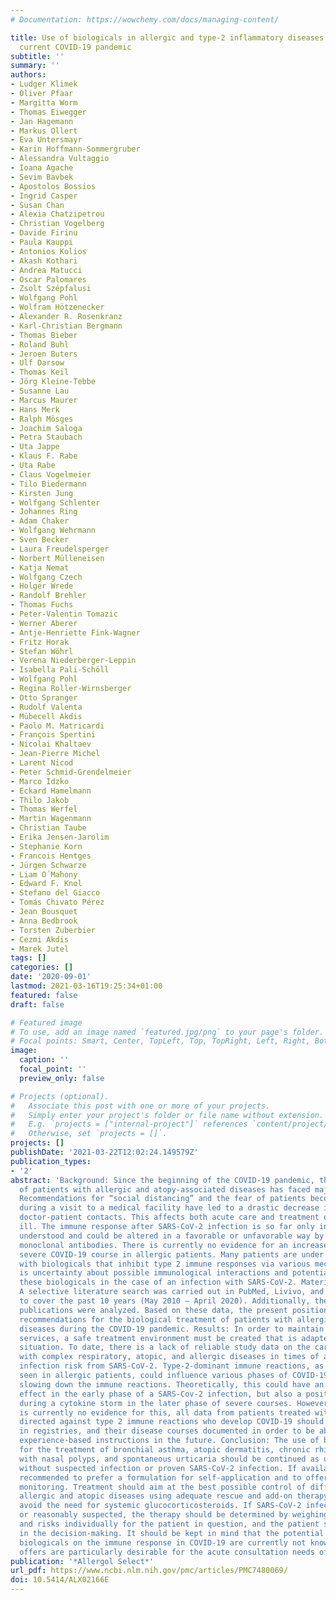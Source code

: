 ```yaml
---
# Documentation: https://wowchemy.com/docs/managing-content/

title: Use of biologicals in allergic and type-2 inflammatory diseases during the
  current COVID-19 pandemic
subtitle: ''
summary: ''
authors:
- Ludger Klimek
- Oliver Pfaar
- Margitta Worm
- Thomas Eiwegger
- Jan Hagemann
- Markus Ollert
- Eva Untersmayr
- Karin Hoffmann-Sommergruber
- Alessandra Vultaggio
- Ioana Agache
- Sevim Bavbek
- Apostolos Bossios
- Ingrid Casper
- Susan Chan
- Alexia Chatzipetrou
- Christian Vogelberg
- Davide Firinu
- Paula Kauppi
- Antonios Kolios
- Akash Kothari
- Andrea Matucci
- Oscar Palomares
- Zsolt Szépfalusi
- Wolfgang Pohl
- Wolfram Hötzenecker
- Alexander R. Rosenkranz
- Karl-Christian Bergmann
- Thomas Bieber
- Roland Buhl
- Jeroen Buters
- Ulf Darsow
- Thomas Keil
- Jörg Kleine-Tebbe
- Susanne Lau
- Marcus Maurer
- Hans Merk
- Ralph Mösges
- Joachim Saloga
- Petra Staubach
- Uta Jappe
- Klaus F. Rabe
- Uta Rabe
- Claus Vogelmeier
- Tilo Biedermann
- Kirsten Jung
- Wolfgang Schlenter
- Johannes Ring
- Adam Chaker
- Wolfgang Wehrmann
- Sven Becker
- Laura Freudelsperger
- Norbert Mülleneisen
- Katja Nemat
- Wolfgang Czech
- Holger Wrede
- Randolf Brehler
- Thomas Fuchs
- Peter-Valentin Tomazic
- Werner Aberer
- Antje-Henriette Fink-Wagner
- Fritz Horak
- Stefan Wöhrl
- Verena Niederberger-Leppin
- Isabella Pali-Schöll
- Wolfgang Pohl
- Regina Roller-Wirnsberger
- Otto Spranger
- Rudolf Valenta
- Mübecell Akdis
- Paolo M. Matricardi
- François Spertini
- Nicolai Khaltaev
- Jean-Pierre Michel
- Larent Nicod
- Peter Schmid-Grendelmeier
- Marco Idzko
- Eckard Hamelmann
- Thilo Jakob
- Thomas Werfel
- Martin Wagenmann
- Christian Taube
- Erika Jensen-Jarolim
- Stephanie Korn
- Francois Hentges
- Jürgen Schwarze
- Liam O´Mahony
- Edward F. Knol
- Stefano del Giacco
- Tomás Chivato Pérez
- Jean Bousquet
- Anna Bedbrook
- Torsten Zuberbier
- Cezmi Akdis
- Marek Jutel
tags: []
categories: []
date: '2020-09-01'
lastmod: 2021-03-16T19:25:34+01:00
featured: false
draft: false

# Featured image
# To use, add an image named `featured.jpg/png` to your page's folder.
# Focal points: Smart, Center, TopLeft, Top, TopRight, Left, Right, BottomLeft, Bottom, BottomRight.
image:
  caption: ''
  focal_point: ''
  preview_only: false

# Projects (optional).
#   Associate this post with one or more of your projects.
#   Simply enter your project's folder or file name without extension.
#   E.g. `projects = ["internal-project"]` references `content/project/deep-learning/index.md`.
#   Otherwise, set `projects = []`.
projects: []
publishDate: '2021-03-22T12:02:24.149579Z'
publication_types:
- '2'
abstract: 'Background: Since the beginning of the COVID-19 pandemic, the treatment
  of patients with allergic and atopy-associated diseases has faced major challenges.
  Recommendations for “social distancing” and the fear of patients becoming infected
  during a visit to a medical facility have led to a drastic decrease in personal
  doctor-patient contacts. This affects both acute care and treatment of the chronically
  ill. The immune response after SARS-CoV-2 infection is so far only insufficiently
  understood and could be altered in a favorable or unfavorable way by therapy with
  monoclonal antibodies. There is currently no evidence for an increased risk of a
  severe COVID-19 course in allergic patients. Many patients are under ongoing therapy
  with biologicals that inhibit type 2 immune responses via various mechanisms. There
  is uncertainty about possible immunological interactions and potential risks of
  these biologicals in the case of an infection with SARS-CoV-2. Materials and methods:
  A selective literature search was carried out in PubMed, Livivo, and the internet
  to cover the past 10 years (May 2010 – April 2020). Additionally, the current German-language
  publications were analyzed. Based on these data, the present position paper provides
  recommendations for the biological treatment of patients with allergic and atopy-associated
  diseases during the COVID-19 pandemic. Results: In order to maintain in-office consultation
  services, a safe treatment environment must be created that is adapted to the pandemic
  situation. To date, there is a lack of reliable study data on the care for patients
  with complex respiratory, atopic, and allergic diseases in times of an imminent
  infection risk from SARS-CoV-2. Type-2-dominant immune reactions, as they are frequently
  seen in allergic patients, could influence various phases of COVID-19, e.g., by
  slowing down the immune reactions. Theoretically, this could have an unfavorable
  effect in the early phase of a SARS-Cov-2 infection, but also a positive effect
  during a cytokine storm in the later phase of severe courses. However, since there
  is currently no evidence for this, all data from patients treated with a biological
  directed against type 2 immune reactions who develop COVID-19 should be collected
  in registries, and their disease courses documented in order to be able to provide
  experience-based instructions in the future. Conclusion: The use of biologicals
  for the treatment of bronchial asthma, atopic dermatitis, chronic rhinosinusitis
  with nasal polyps, and spontaneous urticaria should be continued as usual in patients
  without suspected infection or proven SARS-CoV-2 infection. If available, it is
  recommended to prefer a formulation for self-application and to offer telemedical
  monitoring. Treatment should aim at the best possible control of difficult-to-control
  allergic and atopic diseases using adequate rescue and add-on therapy and should
  avoid the need for systemic glucocorticosteroids. If SARS-CoV-2 infection is proven
  or reasonably suspected, the therapy should be determined by weighing the benefits
  and risks individually for the patient in question, and the patient should be involved
  in the decision-making. It should be kept in mind that the potential effects of
  biologicals on the immune response in COVID-19 are currently not known. Telemedical
  offers are particularly desirable for the acute consultation needs of suitable patients.'
publication: '*Allergol Select*'
url_pdf: https://www.ncbi.nlm.nih.gov/pmc/articles/PMC7480069/
doi: 10.5414/ALX02166E
---
```

